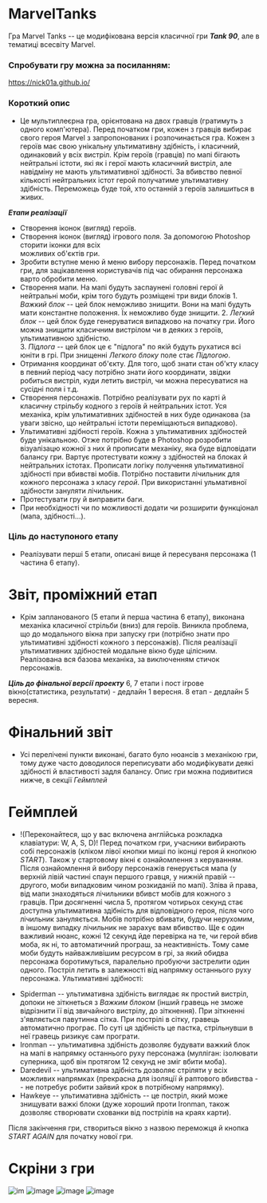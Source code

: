 # MarvelTanks
Гра Marvel Tanks -- це модифікована версія класичної гри ***Tank 90***, але в тематиці всесвіту Marvel.

### Спробувати гру можна за посиланням:
https://nick01a.github.io/

### Короткий опис
* Це мультиплеєрна гра, орієнтована на двох гравців (гратимуть з одного комп'ютера). Перед початком гри, кожен з гравців вибирає свого
    героя Marvel з запропонованих і розпочинається гра. Кожен з героїв має свою унікальну ультимативну здібність, 
    і класичний, одинаковий у всіх вистріл. Крім героїв (гравців) по мапі бігають нейтральні істоти, які як і
    герої мають класичний вистріл, але навідміну не мають ультимативної здібності. За вбивство певної кількості нейтральних істот
    герой получатиме ультимативну здібність. Переможець буде той, хто останній з героїв залишиться в живих.

***Етапи реалізації***
* Створення іконок (вигляд) героїв. 
* Створення іконок (вигляд) ігрового поля. За допомогою Photoshop сторити іконки для всіх  
       можливих об'єктів гри. 
* Зробити вступне меню й меню вибору персонажів. Перед початком гри, для зацікавлення користувачів під час обирання персонажа варто
       обробити меню.
* Створення мапи. На мапі будуть заспаунені головні герої й нейтральні моби, крім того будуть розміщені три види блоків
        1. *Важкий блок* -- цей блок неможливо знищити. Вони на мапі будуть мати константне положення. Їх неможливо буде знищити.
        2. *Легкий блок* -- цей блок буде генеруватися випадково на початку гри. Його можна знищити класичним вистрілом чи в деяких з 
            героїв, ультимативною здібністю.  
        3. *Підлога* -- цей блок це є "підлога" по якій будуть рухатися всі юніти в грі. При знищенні *Легкого блоку* поле стає
           *Підлогою*.
* Отримання координат об'єкту. Для того, щоб знати стан об'кту класу в певний період часу потрібно знати його координати, звідки 
       робиться вистріл, куди летить вистріл, чи можна пересуватися на сусідні поля і т.д.
* Створення персонажів. Потрібно реалізувати рух по карті й класичну стрільбу кодного з героїв й нейтральних істот. Уся механіка, 
        крім ультимативних здібностей в них буде одинакова (за уваги звісно, що нейтральні істоти переміщаються випадково).
* Ультимативні здібності героїв. Кожна з ультимативних здібностей буде унікальною. Отже потрібно буде в Photoshop розробити 
       візуалізацю кожної з них й прописати механіку, яка буде відповідати балансу гри. Вартує протестувати кожну з здібностей на блоках
       й нейтральних істотах. Прописати логіку получення ультимативної здібності при вбивстві мобів. Потрібно поставити лічильник для 
       кожного персонажа з класу *герой*. При використанні ульмативної здібности зануляти лічильник.
* Протестувати гру й виправити баги.
* При необхідності чи по можливості додати чи розширити функціонал (мапа, здібності...).
    
    
### Ціль до наступоного етапу
* Реалізувати перші 5 етапи, описані вище й пересуваня персонажа (1 частина 6 етапу).

# Звіт, проміжний етап  
* Крім запланованого (5 етапи й перша частина 6 етапу), виконана механіка класичної стрільби (вниз) для героїв. Виникла проблема, що
    до модального вікна при запуску гри (потрібно знати про ультимативні здібності кожного з персонажів). Після реалізації ультимативних
    здібностей модальне вікно буде цілісним.
    Реалізована вся базова механіка, за виключенням стичок персонажів.
    
***Ціль до фінальної версії проекту***
    6, 7 етапи і пост ігрове вікно(статистика, результати) - дедлайн 1 вересня.
    8 етап - дедлайн 5 вересня.

# Фінальний звіт
* Усі перелічені пункти виконані, багато було нюансів з механікою гри, тому дуже часто доводилося переписувати або модифікувати деякі здібності й властивості задля балансу.
Опис гри можна подивитися нижче, в секції *Геймплей*

# Геймплей
+ !(Переконайтеся, що у вас включена англійська розкладка клавіатури: W, A, S, D)!
   Перед початком гри, учасники вибирають собі персонажів (кліком лівої кнопки миші по іконці героя й кнопкою *START*). Також у
   стартовому вікні є ознайомлення з керуванням.
   Після ознайомлення й вибору персонажів генерується мапа (у верхній лівій частині спаун першого гравця, у нижній правій -- другого, 
   моби випадковим чином розкиданій по мапі).
   Зліва й права, від мапи знаходяться лічильники вбивст мобів для кожного з гравців. При досягненні числа 5, протягом чотирьох секунд 
   стає доступна ультимативна здібність для відповідного героя, 
   після чого лічильник зануляється. Мобів потрібно вбивати, будучи нерухомим, в іншому випадку лічильник не зарахує вам вбивство. Ще є 
   один важливий нюанс, кожні 12 секунд йде перевірка на те, чи герой вбив моба, як ні, то 
   автоматичний програш, за неактивність.
   Тому саме моби будуть найважливішим ресурсом в грі, за який обидва персонажа боротимуться, паралельно пробуючи застрелити один 
   одного.
   Постріл летить в залежності від напрямку останнього руху персонажа.
   Ультимативні здібності: 
* Spiderman -- ультимативна здібність виглядає як простий вистріл, допоки не зіткнеться з *Важким блоком* (інший гравець не 
        зможе відрізнити її від звичайного вистрілу, до зіткнення). При зіткненні з'являється павутинна сітка.  При пострілі в сітку, 
        гравець автоматично програє. По суті ця здібність це пастка, стрільнувши в неї гравець ризикує сам програти.
* Ironman -- ультимативна здібність дозволяє будувати важкий блок на мапі в напрямку останнього руху персонажа (мулліган: 
        ізолювати суперника, щоб він протягом 12 секунд не зміг вбити моба).
* Daredevil -- ультимативна здібність дозволяє стріляти у всіх можливих напрямках (прекрасна для ізоляції й раптового вбивства 
        -- не потребує робити зайвий крок в потрібному напрямку).
* Hawkeye -- ультимативна здібність -- це постріл, який може знищувати важкі блоки (дуже хороший проти Ironman, також дозволяє 
        створювати схованки від пострілів на краях карти). 
    
Після закінчення гри, створиться вікно з назвою переможця й кнопка *START AGAIN* для початку нової гри.

# Скріни з гри
![im](https://user-images.githubusercontent.com/36485512/64369046-2f271000-d024-11e9-820e-9b4304d8e619.jpg)
![image](https://user-images.githubusercontent.com/36485512/64369229-8dec8980-d024-11e9-8646-56f59c366f36.png)
![image](https://user-images.githubusercontent.com/36485512/64369372-e91e7c00-d024-11e9-960f-04ac763d5dca.png)
![image](https://user-images.githubusercontent.com/36485512/64369572-5500e480-d025-11e9-93d3-7cb30da838bb.png)
